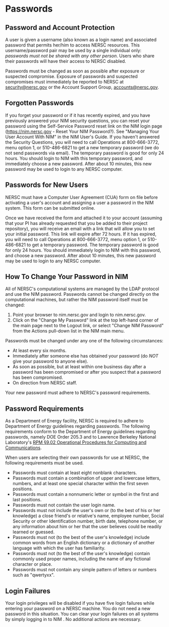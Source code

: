 # Passwords

## Password and Account Protection

A user is given a username (also known as a login name) and associated
password that permits her/him to access NERSC resources.  This
username/password pair may be used by a single individual only:
*passwords must not be shared with any other person*. Users who share
their passwords will have their access to NERSC disabled.

Passwords must be changed as soon as possible after exposure or
suspected compromise.  Exposure of passwords and suspected compromises
must immediately be reported to NERSC at security@nersc.gov or the
Account Support Group, accounts@nersc.gov.

## Forgotten Passwords

If you forget your password or if it has recently expired, and you
have previously answered your NIM security questions, you can reset
your password using the Self-Service Password reset link on the NIM
login page (https://nim.nersc.gov - Reset Your NIM Password?).  See
"Managing Your User Account With NIM" in the NIM User's Guide.  If you
haven't answered the Security Questions, you will need to call
Operations at 800-666-3772, menu option 1, or 510-486-6821 to get a
new temporary password (we do not send passwords via email).  The
temporary password is good for only 24 hours.  You should login to NIM
with this temporary password, and immediately choose a new password.
After about 10 minutes, this new password may be used to login to any
NERSC computer.

## Passwords for New Users

NERSC must have a Computer User Agreement (CUA) form on file before
activating a user's account and assigning a user a password in the NIM
system.  This form can be submitted online.

Once we have received the form and attached it to your account
(assuming that your PI has already requested that you be added to
their project repository), you will receive an email with a link that
will allow you to set your initial password. This link will expire
after 72 hours. If it has expired, you will need to call Operations at
800-666-3772, menu option 1, or 510-486-6821 to get a temporary
password.  The temporary password is good for only 24 hours.  You
should immediately login to NIM with this password, and choose a new
password.  After about 10 minutes, this new password may be used to
login to any NERSC computer.

## How To Change Your Password in NIM

All of NERSC's computational systems are managed by the LDAP protocol
and use the NIM password. Passwords cannot be changed directly on the
computational machines, but rather the NIM password itself must be
changed:

1.  Point your browser to nim.nersc.gov and login to nim.nersc.gov.
2.  Click on the "Change My Password" link at the top left-hand corner
    of the main page next to the Logout link, or select "Change NIM
    Password" from the Actions pull-down list in the NIM main menu.

Passwords must be changed under any one of the following circumstances:

*  At least every six months.
*  Immediately after someone else has obtained your password (do *NOT*
   give your password to anyone else).
*  As soon as possible, but at least within one business day after a
   password has been compromised or after you suspect that a password
   has been compromised.
*  On direction from NERSC staff.

Your new password must adhere to NERSC's password requirements.

## Password Requirements

As a Department of Energy facility, NERSC is required to adhere to
Department of Energy guidelines regarding passwords.  The following
requirements conform to the Department of Energy guidelines regarding
passwords, namely DOE Order 205.3 and to Lawrence Berkeley National
Laboratory's
[RPM §9.02 Operational Procedures for Computing and Communications](http://www.lbl.gov/Workplace/RPM/R9.02.html).

When users are selecting their own passwords for use at NERSC, the
following requirements must be used.

*  Passwords must contain at least eight nonblank characters.
*  Passwords must contain a combination of upper and lowercase
   letters, numbers, and at least one special character within the
   first seven positions.
*  Passwords must contain a nonnumeric letter or symbol in the first
   and last positions.
*  Passwords must not contain the user login name.
*  Passwords must not include the user's own or (to the best of his or
   her knowledge) a close friend's or relative's name, employee
   number, Social Security or other Identification number, birth date,
   telephone number, or any information about him or her that the user
   believes could be readily learned or guessed.
*  Passwords must not (to the best of the user's knowledge) include
   common words from an English dictionary or a dictionary of another
   language with which the user has familiarity.
*  Passwords must not (to the best of the user's knowledge) contain
   commonly used proper names, including the name of any fictional
   character or place.
*  Passwords must not contain any simple pattern of letters or numbers
   such as "qwertyxx".

## Login Failures

Your login privileges will be disabled if you have five login failures
while entering your password on a NERSC machine.  You do not need a
new password in this situation.  You can clear your login failures on
all systems by simply logging in to NIM .  No additional actions are
necessary.
